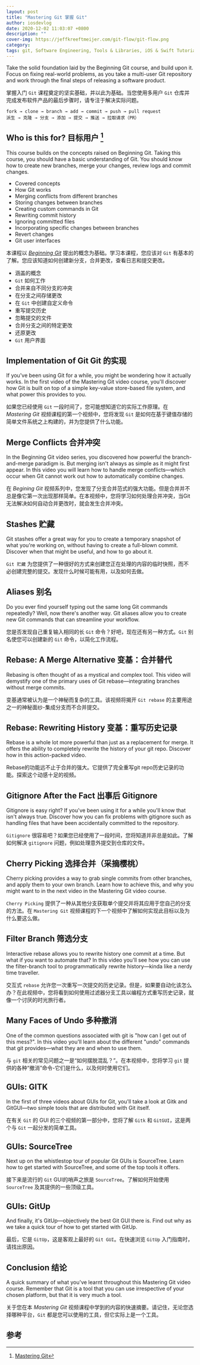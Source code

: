 ```yaml
---
layout: post
title: "Mastering Git 掌握 Git"
author: iosdevlog
date: 2020-12-02 11:03:07 +0800
description: ""
cover-img: https://jeffkreeftmeijer.com/git-flow/git-flow.png
category: 
tags: git, Software Engineering, Tools & Libraries, iOS & Swift Tutorials, Android & Kotlin Tutorials, Server-Side Swift, Unity Tutorials, macOS Tutorials
---
```


Take the solid foundation laid by the Beginning Git course, and build upon it. Focus on fixing real-world problems, as you take a multi-user Git repository and work through the final steps of releasing a software product.

掌握入门 `Git` 课程奠定的坚实基础，并以此为基础。当您使用多用户 `Git` 仓库并完成发布软件产品的最后步骤时，请专注于解决实际问题。

```
fork → clone → branch → add → commit → push → pull request
派生 → 克隆 → 分支 → 添加 → 提交 → 推送 → 拉取请求（PR）
```
 
## Who is this for? 目标用户 [^1]

This course builds on the concepts raised on Beginning Git. Taking this course, you should have a basic understanding of Git. You should know how to create new branches, merge your changes, review logs and commit changes.

* Covered concepts
* How Git works
* Merging conflicts from different branches
* Storing changes between branches
* Creating custom commands in Git
* Rewriting commit history
* Ignoring committed files
* Incorporating specific changes between branches
* Revert changes
* Git user interfaces


本课程以 [*Beginning Git*](https://www.iosdevlog.com/2020-12-02-beginning-git/) 提出的概念为基础。学习本课程，您应该对 `Git` 有基本的了解。您应该知道如何创建新分支，合并更改，查看日志和提交更改。

* 涵盖的概念
* `Git` 如何工作
* 合并来自不同分支的冲突
* 在分支之间存储更改
* 在 `Git` 中创建自定义命令
* 重写提交历史
* 忽略提交的文件
* 合并分支之间的特定更改
* 还原更改
* `Git` 用户界面

## Implementation of Git Git 的实现

If you've been using Git for a while, you might be wondering how it actually works. In the first video of the Mastering Git video course, you'll discover how Git is built on top of a simple key-value store-based file system, and what power this provides to you.

如果您已经使用 `Git` 一段时间了，您可能想知道它的实际工作原理。在 *Mastering Git* 视频课程的第一个视频中，您将发现 `Git` 是如何在基于键值存储的简单文件系统之上构建的，并为您提供了什么功能。
 
## Merge Conflicts 合并冲突

In the Beginning Git video series, you discovered how powerful the branch-and-merge paradigm is. But merging isn't always as simple as it might first appear. In this video you will learn how to handle merge conflicts—which occur when Git cannot work out how to automatically combine changes.

在 *Begining Git* 视频系列中，您发现了分支合并范式的强大功能。但是合并并不总是像它第一次出现那样简单。在本视频中，您将学习如何处理合并冲突，当Git无法解决如何自动合并更改时，就会发生合并冲突。
 
## Stashes 贮藏

Git stashes offer a great way for you to create a temporary snapshot of what you're working on, without having to create a full-blown commit. Discover when that might be useful, and how to go about it.

`Git 贮藏` 为您提供了一种很好的方式来创建您正在处理的内容的临时快照，而不必创建完整的提交。发现什么时候可能有用，以及如何去做。
 
## Aliases 别名

Do you ever find yourself typing out the same long Git commands repeatedly? Well, now there's another way. Git aliases allow you to create new Git commands that can streamline your workflow.

您是否发现自己重复输入相同的长 `Git` 命令？好吧，现在还有另一种方式。`Git` 别名使您可以创建新的 `Git` 命令，以简化工作流程。
 
## Rebase: A Merge Alternative 变基：合并替代

Rebasing is often thought of as a mystical and complex tool. This video will demystify one of the primary uses of Git rebase—integrating branches without merge commits.

变基通常被认为是一个神秘而复杂的工具。该视频将揭开 `Git rebase` 的主要用途之一的神秘面纱-集成分支而不合并提交。
 
## Rebase: Rewriting History 变基：重写历史记录

Rebase is a whole lot more powerful than just as a replacement for merge. It offers the ability to completely rewrite the history of your git repo. Discover how in this action-packed video.


Rebase的功能远不止于合并的强大。它提供了完全重写git repo历史记录的功能。探索这个动感十足的视频。
 
## Gitignore After the Fact 出事后 Gitignore

Gitignore is easy right? If you've been using it for a while you'll know that isn't always true. Discover how you can fix problems with gitignore such as handling files that have been accidentally committed to the repository.

`Gitignore` 很容易吧？如果您已经使用了一段时间，您将知道并非总是如此。了解如何解决 `gitignore` 问题，例如处理意外提交到仓库的文件。
 
## Cherry Picking 选择合并（采摘樱桃）

Cherry picking provides a way to grab single commits from other branches, and apply them to your own branch. Learn how to achieve this, and why you might want to in the next video in the Mastering Git video course.

`Cherry Picking` 提供了一种从其他分支获取单个提交并将其应用于您自己的分支的方法。在 `Mastering Git` 视频课程的下一个视频中了解如何实现此目标以及为什么要这么做。

## Filter Branch 筛选分支

Interactive rebase allows you to rewrite history one commit at a time. But what if you want to automate that? In this video you'll see how you can use the filter-branch tool to programmatically rewrite history—kinda like a nerdy time traveller.

交互式 `rebase` 允许您一次重写一次提交的历史记录。但是，如果要自动化该怎么办？在此视频中，您将看到如何使用过滤器分支工具以编程方式重写历史记录，就像一个讨厌的时光旅行者。
 
## Many Faces of Undo 多种撤消

One of the common questions associated with git is "how can I get out of this mess?". In this video you'll learn about the different "undo" commands that git provides—what they are and when to use them.

与 `git` 相关的常见问题之一是“如何摆脱混乱？”。在本视频中，您将学习 `git` 提供的各种“撤消”命令-它们是什么，以及何时使用它们。
 
## GUIs: GITK

In the first of three videos about GUIs for Git, you'll take a look at Gitk and GitGUI—two simple tools that are distributed with Git itself.

在有关 `Git` 的 GUI 的三个视频的第一部分中，您将了解 `Gitk` 和 `GitGUI`，这是两个与 `Git` 一起分发的简单工具。
 
## GUIs: SourceTree

Next up on the whistlestop tour of popular Git GUIs is SourceTree. Learn how to get started with SourceTree, and some of the top tools it offers.

接下来是流行的 `Git` GUI的哨声之旅是 `SourceTree`。了解如何开始使用 `SourceTree` 及其提供的一些顶级工具。
 
## GUIs: GitUp

And finally, it's GitUp—objectively the best Git GUI there is. Find out why as we take a quick tour of how to get started with GitUp.

最后，它是 `GitUp`，这是客观上最好的 `Git GUI`。在快速浏览 `GitUp` 入门指南时，请找出原因。
 
## Conclusion 结论

A quick summary of what you've learnt throughout this Mastering Git video course. Remember that Git is a tool that you can use irrespective of your chosen platform, but that it is very much a tool.

关于您在本 *Mastering Git* 视频课程中学到的内容的快速摘要。请记住，无论您选择哪种平台，`Git` 都是您可以使用的工具，但它实际上是一个工具。

## 参考

[^1]: [Mastering Git](https://www.raywenderlich.com/4289-mastering-git)
